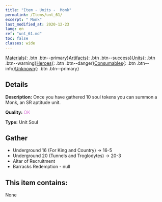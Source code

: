 ```yaml
---
title: "Item - Units -  Monk"
permalink: /Items/unt_61/
excerpt: " Monk"
last_modified_at: 2020-12-23
lang: en
ref: "unt_61.md"
toc: false
classes: wide
---
```

 [Materials](/Items/){: .btn .btn--primary}[Artifacts](/Items/Artifacts/){: .btn .btn--success}[Units](/Items/Units/){: .btn .btn--warning}[Heroes](/Items/Heroes/){: .btn .btn--danger}[Consumables](/Items/Consumables/){: .btn .btn--info}[Unknown](/Items/Unknown/){: .btn .btn--primary}

## Details
 **Description:** Once you have gathered 10 soul tokens you can summon a Monk, an SR aptitude unit.

 **Quality:** <span style="color: #DA70D6">OK</span>

 **Type:** Unit Soul

## Gather

*    Underground 16 (For King and Country) -> 16-5 
*    Underground 20 (Tunnels and Troglodytes) -> 20-3 
*    Altar of Recruitment 
*    Barracks Redemption - null 

## This item contains:

  None

